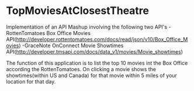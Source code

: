 # TopMoviesAtClosestTheatre
Implementation of an API Mashup involving the following two API's
-RottenTomatoes Box Office Movies API(http://developer.rottentomatoes.com/docs/read/json/v10/Box_Office_Movies)
-GraceNote OnConnect Movie Showtimes API(http://developer.tmsapi.com/docs/data_v1/movies/Movie_showtimes)

The function of this application is to list the top 10 movies int the Box Office according the RottenTomatoes. On clicking a movie shows the showtimes(within US and Canada) for that movie within 5 miles of your location for that day.
